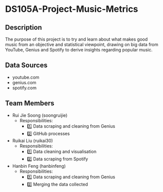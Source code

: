 # DS105A-Project-Music-Metrics
## Description 
The purpose of this project is to try and learn about what makes good music from an objective and statistical viewpoint, drawing on big data from YouTube, Genius and Spotify to derive insights regarding popular music.

## Data Sources 
- youtube.com
- genius.com 
- spotify.com

## Team Members 
- Rui Jie Soong (soongruijie) 
  - Responsibilities:
    - 1️⃣ Data scraping and cleaning from Genius
    - 2️⃣ GitHub processes
- Ruikai Liu (ruikai30) 
  - Responsibilities:
    - 1️⃣ Data cleaning and visualisation
    - 2️⃣ Data scraping from Spotify
- Hanbin Feng (hanbinfeng)
  - Responsibilities:
    - 1️⃣ Data scraping and cleaning from Genius 
    - 2️⃣ Merging the data collected
